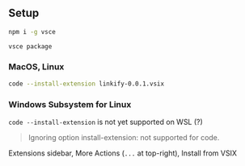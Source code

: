 
## Setup
```bash
npm i -g vsce
```

```bash
vsce package
```

### MacOS, Linux

```bash
code --install-extension linkify-0.0.1.vsix
```

### Windows Subsystem for Linux

`code --install-extension` is not yet supported on WSL (?)
>Ignoring option install-extension: not supported for code.

Extensions sidebar, More Actions (`...` at top-right), Install from VSIX
